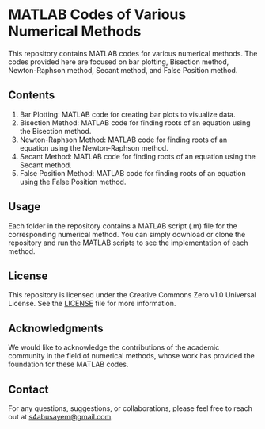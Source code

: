 # MATLAB Codes of Various Numerical Methods

This repository contains MATLAB codes for various numerical methods. The codes provided here are focused on bar plotting, Bisection method, Newton-Raphson method, Secant method, and False Position method.

## Contents

1. Bar Plotting: MATLAB code for creating bar plots to visualize data.
2. Bisection Method: MATLAB code for finding roots of an equation using the Bisection method.
3. Newton-Raphson Method: MATLAB code for finding roots of an equation using the Newton-Raphson method.
4. Secant Method: MATLAB code for finding roots of an equation using the Secant method.
5. False Position Method: MATLAB code for finding roots of an equation using the False Position method.

## Usage

Each folder in the repository contains a MATLAB script (.m) file for the corresponding numerical method. You can simply download or clone the repository and run the MATLAB scripts to see the implementation of each method.

## License

This repository is licensed under the Creative Commons Zero v1.0 Universal License. See the [LICENSE](LICENSE) file for more information.

## Acknowledgments

We would like to acknowledge the contributions of the academic community in the field of numerical methods, whose work has provided the foundation for these MATLAB codes.

## Contact

For any questions, suggestions, or collaborations, please feel free to reach out at [s4abusayem@gmail.com](mailto:s4abusayem@gmail.com).
